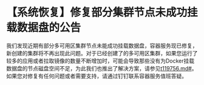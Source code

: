 # 【系统恢复】修复部分集群节点未成功挂载数据盘的公告

我们发现近期有部分多可用区集群节点未能成功挂载数据盘，容器服务现已修复，新创建的集群将不再出现此问题。对于已经创建了的多可用区集群，如果您运行了较多的应用或者拉取镜像的数量不断增加时，可能会导致那些没有为Docker挂载数据盘的节点磁盘空间不足，为此我们也推出了解决方案，请参见[t119756.md\#](/cn.zh-CN/Kubernetes集群用户指南/节点与节点池/节点/集群节点挂载数据盘.md)。如果您对修复有任何问题或者需要支持，请通过钉钉联系容器服务值班答疑。

